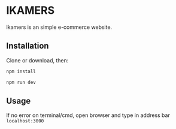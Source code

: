 # IKAMERS

Ikamers is an simple e-commerce website.

## Installation

Clone or download, then:

```bash
npm install

npm run dev
```

## Usage

If no error on terminal/cmd, open browser and type in address bar ```localhost:3000```
